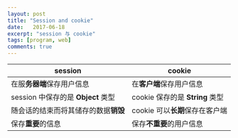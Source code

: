 ```yaml
---
layout: post
title: "Session and cookie"
date:   2017-06-18
excerpt: "session 与 cookie"
tags: [program, web]
comments: true
---
```


| session                     | cookie                    |
| --------------------------- | ------------------------- |
| 在服**务器端**保存用户信息             | 在**客户端**保存用户信息            |
| session 中保存的是 **Object** 类型 | cookie 保存的是 **String** 类型 |
| 随会话的结束而将其储存的数据**销毁**        | cookie 可以**长期**保存在客户端     |
| 保存**重要**的信息                 | 保存**不重要**的用户信息            |

